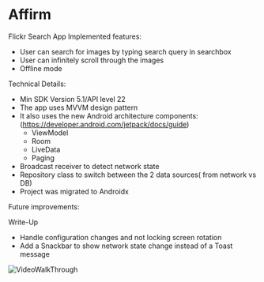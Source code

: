 # Affirm

Flickr Search App
Implemented features:
- User can search for images by typing search query in searchbox
- User can infinitely scroll through the images
- Offline mode

Technical Details:
- Min SDK Version 5.1/API level 22
- The app uses MVVM design pattern
- It also uses the new Android architecture components:(https://developer.android.com/jetpack/docs/guide)
  - ViewModel
  - Room
  - LiveData
  - Paging
- Broadcast receiver to detect network state
- Repository class to switch between the 2 data sources( from network vs DB)
- Project was migrated to Androidx

Future improvements:

Write-Up
  - Handle configuration changes and not locking screen rotation
  - Add a Snackbar to show network state change instead of a Toast message

 ![VideoWalkThrough](Flickr.gif)




